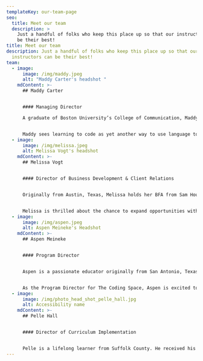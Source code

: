 ```yaml
---
templateKey: our-team-page
seo:
  title: Meet our team
  description: >
    Just a handful of folks who keep this place up so that our instructors can
    be their best!
title: Meet our team
description: Just a handful of folks who keep this place up so that our
  instructors can be their best!
team:
  - image:
      image: /img/maddy.jpeg
      alt: "Maddy Carter's headshot "
    mdContent: >-
      ## Maddy Carter


      #### Managing Director

      A graduate of Boston University’s College of Communication, Maddy has always been interested in the ways we use language to convey ideas and connect with each other. This interest has led her to experiences that range from studying Spanish in Madrid, to writing grant proposals in NYC, to building websites for local businesses, to crafting songs on her guitar in her living room.


      Maddy sees learning to code as yet another way to use language to express ourselves, collaborate, and continuously create.
  - image:
      image: /img/melissa.jpeg
      alt: Melissa Vogt's headshot
    mdContent: >-
      ## Melissa Vogt


      #### Director of Business Development & Client Relations


      Originally from Austin, Texas, Melissa holds her BFA from Sam Houston State University. Prior to working at The Coding Space, she served as Director of Operations for a private music school in Manhattan. She is passionate about education and cultivating creativity. In her free time, she enjoys performing in local plays and musicals, cooking new recipes, and traveling.


      Melissa is thrilled about the chance to expand opportunities with the company, as well as help both the current and incoming students!
  - image:
      image: /img/aspen.jpeg
      alt: Aspen Meineke's Headshot
    mdContent: >-
      ## Aspen Meineke


      #### Program Director


      Aspen is a passionate educator originally from San Antonio, Texas. She received a Bachelor’s Degree in Mechanical Engineering at the University of Texas at San Antonio and while in college mentored a robotics club for elementary students. It was here she found her passion for making STEM education and coding accessible to all students. Prior to working at The Coding Space, Aspen worked in the non-profit sector bringing STEM education programming to low income students.


      As the Program Director for The Coding Space, Aspen is excited to continue building programs for students that help them build confidence in their coding skills and themselves.
  - image:
      image: /img/photo_head_shot_pelle_hall.jpg
      alt: Accessibility name
    mdContent: >-
      ## Pelle Hall


      #### D﻿irector of Curriculum Implementation


      Pelle is a lifelong learner from Suffolk County. He received his Bachelors in Biological Chemistry from Grinnell College, and went to graduate school at the University of Michigan for Bioinformatics. At Grinnell College, he taught Biological Chemistry, Organic Chemistry, and Computer Science. He believes everyone should strive to think critically whenever possible, and thinks learning coding an efficient way for many people to achieve that goal. In his free time, he enjoys board games, Frisbee, and thinking about the larger problems.
---
```

